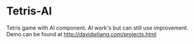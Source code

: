 # Tetris-AI
Tetris game with AI component. AI work's but can still use improvement. Demo can be found at http://davidwliang.com/projects.html 
